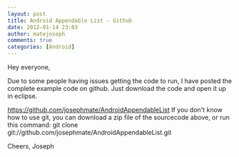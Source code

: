 ```yaml
---
layout: post
title: Android Appendable List - Github
date: 2012-01-14 23:03
author: matejoseph
comments: true
categories: [Android]
---
```

Hey everyone,

Due to some people having issues getting the code to run, I have posted the complete example code on github. Just download the code and open it up in eclipse.

<a href="https://github.com/josephmate/AndroidAppendableList">https://github.com/josephmate/AndroidAppendableList</a>
If you don't know how to use git, you can download a zip file of the sourcecode above, or run this command:
git clone git://github.com/josephmate/AndroidAppendableList.git

Cheers,
Joseph

<script src="https://utteranc.es/client.js"
        repo="josephmate/josephmate.github.io"
        issue-number="24"
        theme="github-light"
        crossorigin="anonymous"
        async>
</script>